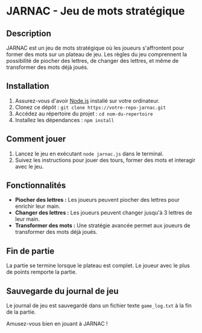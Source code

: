 # JARNAC - Jeu de mots stratégique

## Description
JARNAC est un jeu de mots stratégique où les joueurs s'affrontent pour former des mots sur un plateau de jeu. Les règles du jeu comprennent la possibilité de piocher des lettres, de changer des lettres, et même de transformer des mots déjà joués.

## Installation
1. Assurez-vous d'avoir [Node.js](https://nodejs.org/) installé sur votre ordinateur.
2. Clonez ce dépôt : `git clone https://votre-repo-jarnac.git`
3. Accédez au répertoire du projet : `cd nom-du-repertoire`
4. Installez les dépendances : `npm install`

## Comment jouer
1. Lancez le jeu en exécutant `node jarnac.js` dans le terminal.
2. Suivez les instructions pour jouer des tours, former des mots et interagir avec le jeu.

## Fonctionnalités
- **Piocher des lettres :** Les joueurs peuvent piocher des lettres pour enrichir leur main.
- **Changer des lettres :** Les joueurs peuvent changer jusqu'à 3 lettres de leur main.
- **Transformer des mots :** Une stratégie avancée permet aux joueurs de transformer des mots déjà joués.

## Fin de partie
La partie se termine lorsque le plateau est complet. Le joueur avec le plus de points remporte la partie.

## Sauvegarde du journal de jeu
Le journal de jeu est sauvegardé dans un fichier texte `game_log.txt` à la fin de la partie.

Amusez-vous bien en jouant à JARNAC !
